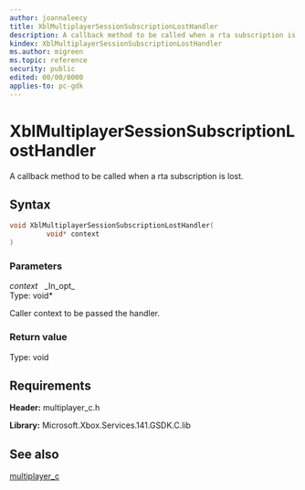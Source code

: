 ```yaml
---
author: joannaleecy
title: XblMultiplayerSessionSubscriptionLostHandler
description: A callback method to be called when a rta subscription is lost.
kindex: XblMultiplayerSessionSubscriptionLostHandler
ms.author: migreen
ms.topic: reference
security: public
edited: 00/00/0000
applies-to: pc-gdk
---
```


# XblMultiplayerSessionSubscriptionLostHandler  

A callback method to be called when a rta subscription is lost.  

## Syntax  
  
```cpp
void XblMultiplayerSessionSubscriptionLostHandler(  
         void* context  
)  
```  
  
### Parameters  
  
*context* &nbsp;&nbsp;\_In\_opt\_  
Type: void*  
  
Caller context to be passed the handler.  
  
  
### Return value  
Type: void
  

  
## Requirements  
  
**Header:** multiplayer_c.h
  
**Library:** Microsoft.Xbox.Services.141.GSDK.C.lib
  
## See also  
[multiplayer_c](../multiplayer_c_members.md)  
  
  